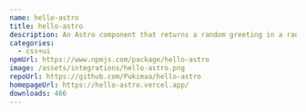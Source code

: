 ```yaml
---
name: hello-astro
title: hello-astro
description: An Astro component that returns a random greeting in a random language
categories:
  - css+ui
npmUrl: https://www.npmjs.com/package/hello-astro
image: /assets/integrations/hello-astro.png
repoUrl: https://github.com/Pukimaa/hello-astro
homepageUrl: https://hello-astro.vercel.app/
downloads: 466
---
```

